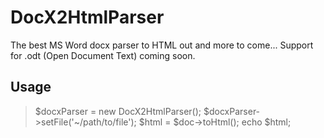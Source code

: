 DocX2HtmlParser
===============

The best MS Word docx parser to HTML out and more to come...
Support for .odt (Open Document Text) coming soon.

Usage
-----
>$docxParser = new DocX2HtmlParser();
>$docxParser->setFile('~/path/to/file');
>$html = $doc->toHtml();
>echo $html;
